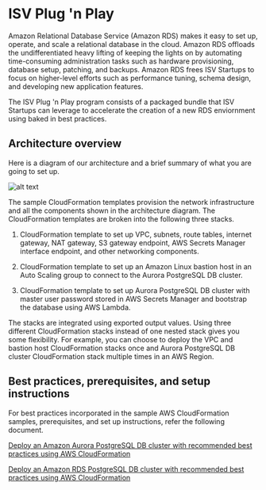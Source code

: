 # ISV Plug 'n Play

Amazon Relational Database Service (Amazon RDS) makes it easy to set up, operate, and scale a relational database in the cloud. Amazon RDS offloads the undifferentiated heavy lifting of keeping the lights on by automating time-consuming administration tasks such as hardware provisioning, database setup, patching, and backups. Amazon RDS frees ISV Startups to focus on higher-level efforts such as performance tuning, schema design, and developing new application features.

The ISV Plug 'n Play program consists of a packaged bundle that ISV Startups can leverage to accelerate the creation of a new RDS enviornment using baked in best practices.

## Architecture overview
Here is a diagram of our architecture and a brief summary of what you are going to set up.

![alt text]([https://github.com/aws-samples/amazon-isv-plug-n-play/blob/main/media/AWS-Aurora-Architecture.png](https://github.com/aws-samples/amazon-isv-plug-n-play/blob/main/media/Aurora%20Arch%20Diagram.png)?raw=true)

The sample CloudFormation templates provision the network infrastructure and all the components shown in the architecture diagram. The CloudFormation templates are broken into the following three stacks.

1. CloudFormation template to set up VPC, subnets, route tables, internet gateway, NAT gateway, S3 gateway endpoint, AWS Secrets Manager interface endpoint, and other networking components.
    
2. CloudFormation template to set up an Amazon Linux bastion host in an Auto Scaling group to connect to the Aurora PostgreSQL DB cluster.
    
3. CloudFormation template to set up Aurora PostgreSQL DB cluster with master user password stored in AWS Secrets Manager and bootstrap the database using AWS Lambda.

The stacks are integrated using exported output values. Using three different CloudFormation stacks instead of one nested stack gives you some flexibility. For example, you can choose to deploy the VPC and bastion host CloudFormation stacks once and Aurora PostgreSQL DB cluster CloudFormation stack multiple times in an AWS Region.

## Best practices, prerequisites, and setup instructions
For best practices incorporated in the sample AWS CloudFormation samples, prerequisites, and set up instructions, refer the following document.

[Deploy an Amazon Aurora PostgreSQL DB cluster with recommended best practices using AWS CloudFormation](https://github.com/aws-samples/amazon-isv-plug-n-play/blob/main/Instructions/Deploy%20an%20Amazon%20Aurora%20PostgreSQL%20DB%20cluster%20with%20recommended%20best%20practices%20using%20AWS%20CloudFormation.pdf)

[Deploy an Amazon RDS PostgreSQL DB cluster with recommended best practices using AWS CloudFormation](https://github.com/aws-samples/amazon-isv-plug-n-play/blob/main/Instructions/Deploy%20an%20Amazon%20RDS%20PostgreSQL%20DB%20cluster%20with%20recommended%20best%20practices%20using%20AWS%20CloudFormation.pdf)
